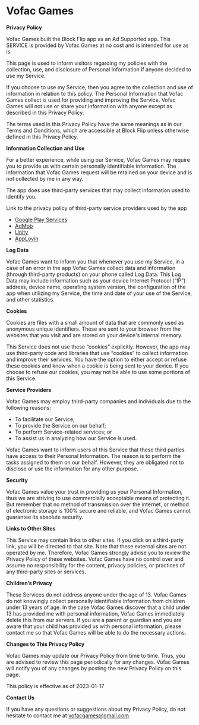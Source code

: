 <h1>Vofac Games</h1>

**Privacy Policy**

Vofac Games built the Block Flip app as an Ad Supported app. This SERVICE is provided by Vofac Games at no cost and is intended for use as is.

This page is used to inform visitors regarding my policies with the collection, use, and disclosure of Personal Information if anyone decided to use my Service.

If you choose to use my Service, then you agree to the collection and use of information in relation to this policy. The Personal Information that Vofac Games collect is used for providing and improving the Service. Vofac Games will not use or share your information with anyone except as described in this Privacy Policy.

The terms used in this Privacy Policy have the same meanings as in our Terms and Conditions, which are accessible at Block Flip unless otherwise defined in this Privacy Policy.

**Information Collection and Use**

For a better experience, while using our Service, Vofac Games may require you to provide us with certain personally identifiable information. The information that Vofac Games request will be retained on your device and is not collected by me in any way.

The app does use third-party services that may collect information used to identify you.

Link to the privacy policy of third-party service providers used by the app

*   [Google Play Services](https://www.google.com/policies/privacy/)
*   [AdMob](https://support.google.com/admob/answer/6128543?hl=en)
*   [Unity](https://unity3d.com/legal/privacy-policy)
*   [AppLovin](https://www.applovin.com/privacy/)

**Log Data**

Vofac Games want to inform you that whenever you use my Service, in a case of an error in the app Vofac Games collect data and information (through third-party products) on your phone called Log Data. This Log Data may include information such as your device Internet Protocol (“IP”) address, device name, operating system version, the configuration of the app when utilizing my Service, the time and date of your use of the Service, and other statistics.

**Cookies**

Cookies are files with a small amount of data that are commonly used as anonymous unique identifiers. These are sent to your browser from the websites that you visit and are stored on your device's internal memory.

This Service does not use these “cookies” explicitly. However, the app may use third-party code and libraries that use “cookies” to collect information and improve their services. You have the option to either accept or refuse these cookies and know when a cookie is being sent to your device. If you choose to refuse our cookies, you may not be able to use some portions of this Service.

**Service Providers**

Vofac Games may employ third-party companies and individuals due to the following reasons:

*   To facilitate our Service;
*   To provide the Service on our behalf;
*   To perform Service-related services; or
*   To assist us in analyzing how our Service is used.

Vofac Games want to inform users of this Service that these third parties have access to their Personal Information. The reason is to perform the tasks assigned to them on our behalf. However, they are obligated not to disclose or use the information for any other purpose.

**Security**

Vofac Games value your trust in providing us your Personal Information, thus we are striving to use commercially acceptable means of protecting it. But remember that no method of transmission over the internet, or method of electronic storage is 100% secure and reliable, and Vofac Games cannot guarantee its absolute security.

**Links to Other Sites**

This Service may contain links to other sites. If you click on a third-party link, you will be directed to that site. Note that these external sites are not operated by me. Therefore, Vofac Games strongly advise you to review the Privacy Policy of these websites. Vofac Games have no control over and assume no responsibility for the content, privacy policies, or practices of any third-party sites or services.

**Children’s Privacy**

These Services do not address anyone under the age of 13. Vofac Games do not knowingly collect personally identifiable information from children under 13 years of age. In the case Vofac Games discover that a child under 13 has provided me with personal information, Vofac Games immediately delete this from our servers. If you are a parent or guardian and you are aware that your child has provided us with personal information, please contact me so that Vofac Games will be able to do the necessary actions.

**Changes to This Privacy Policy**

Vofac Games may update our Privacy Policy from time to time. Thus, you are advised to review this page periodically for any changes. Vofac Games will notify you of any changes by posting the new Privacy Policy on this page.

This policy is effective as of 2023-01-17

**Contact Us**

If you have any questions or suggestions about my Privacy Policy, do not hesitate to contact me at vofacgames@gmail.com.
